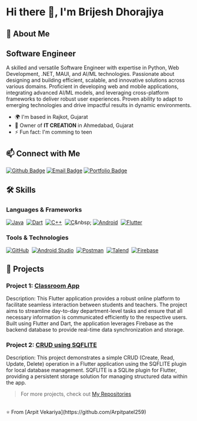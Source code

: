# Hi there 👋, I'm Brijesh Dhorajiya

## 🚀 About Me
## Software Engineer
A skilled and versatile Software Engineer with expertise in Python, Web Development, .NET, MAUI, and AI/ML technologies. Passionate about designing and building efficient, scalable, and innovative solutions across various domains. Proficient in developing web and mobile applications, integrating advanced AI/ML models, and leveraging cross-platform frameworks to deliver robust user experiences. Proven ability to adapt to emerging technologies and drive impactful results in dynamic environments.

- 🌍 I'm based in Rajkot, Gujarat
- 🏢 Owner of **IT CREATION** in Ahmedabad, Gujarat
- ⚡ Fun fact: I'm comming to teen

## 📫 Connect with Me

[![Github Badge](https://img.shields.io/badge/Github-181717?style=flat&logo=Github&logoColor=white)](https://github.com/Brijesh3203/)
[![Email Badge](https://img.shields.io/badge/Email-D14836?style=flat&logo=Gmail&logoColor=white)](mailto:dhorajiyabrijesh607@gmail.com)
[![Portfolio Badge](https://img.shields.io/badge/Portfolio-000000?style=flat&logo=About.me&logoColor=white)]([http://arpit-blog.epizy.com](http://brijeshdhorajiya.kesug.com/))


## 🛠️ Skills
### Languages & Frameworks
[![Java](https://img.shields.io/badge/Java-007396?style=flat&logo=java&logoColor=white)](https://www.java.com/)&nbsp;
[![Dart](https://img.shields.io/badge/Dart-0175C2?style=flat&logo=dart&logoColor=white)](https://dart.dev/)&nbsp;
[![C++](https://img.shields.io/badge/C++-00599C?style=flat&logo=c%2B%2B&logoColor=white)](https://isocpp.org/)&nbsp;
[![C](https://img.shields.io/badge/C-A8B9CC?style=flat&logo=c&logoColor=white)](https://en.wikipedia.org/wiki/C_(programming_language))&nbsp;
[![Android](https://img.shields.io/badge/Android-3DDC84?style=flat&logo=android&logoColor=white)](https://www.android.com/)&nbsp;
[![Flutter](https://img.shields.io/badge/Flutter-02569B?style=flat&logo=flutter&logoColor=white)](https://flutter.dev/)&nbsp;

### Tools & Technologies
[![GitHub](https://img.shields.io/badge/GitHub-181717?style=flat&logo=github&logoColor=white)](https://github.com/)&nbsp;
[![Android Studio](https://img.shields.io/badge/Android%20Studio-3DDC84?style=flat&logo=android-studio&logoColor=white)](https://developer.android.com/studio)&nbsp;
[![Postman](https://img.shields.io/badge/Postman-FF6C37?style=flat&logo=postman&logoColor=white)](https://www.postman.com/)&nbsp;
[![Talend](https://img.shields.io/badge/Talend-FF6C37?style=flat&logo=talend&logoColor=white)](https://www.talend.com/)&nbsp;
[![Firebase](https://img.shields.io/badge/Firebase-FFCA28?style=flat&logo=firebase&logoColor=white)](https://firebase.google.com/)&nbsp;


## 📂 Projects
### Project 1: [Classroom App](https://github.com/Arpitpatel259/Classroom_App)
Description: This Flutter application provides a robust online platform to facilitate seamless interaction between students and teachers. The project aims to streamline day-to-day department-level tasks and ensure that all necessary information is communicated efficiently to the respective users. Built using Flutter and Dart, the application leverages Firebase as the backend database to provide real-time data synchronization and storage.

### Project 2:  [CRUD using SQFLITE](https://github.com/Arpitpatel259/CRUD_SQFLITE_Flutter)
Description: This project demonstrates a simple CRUD (Create, Read, Update, Delete) operation in a Flutter application using the SQFLITE plugin for local database management. SQFLITE is a SQLite plugin for Flutter, providing a persistent storage solution for managing structured data within the app.

> For more projects, check out [My Repositories](https://github.com/Arpitpatel259?tab=repositories)

<br>
⭐️ From [Arpit Vekariya](https://github.com/Arpitpatel259)
